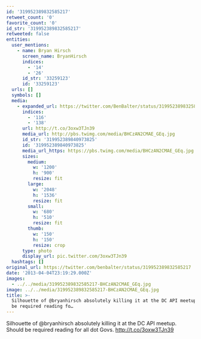 ```yaml
---
id: '319952389832585217'
retweet_count: '0'
favorite_count: '0'
id_str: '319952389832585217'
retweeted: false
entities:
  user_mentions:
    - name: Bryan Hirsch
      screen_name: BryanHirsch
      indices:
        - '14'
        - '26'
      id_str: '33259123'
      id: '33259123'
  urls: []
  symbols: []
  media:
    - expanded_url: https://twitter.com/BenBalter/status/319952389832585217/photo/1
      indices:
        - '116'
        - '138'
      url: http://t.co/3oxw3TJn39
      media_url: http://pbs.twimg.com/media/BHCzAN2CMAE_GEq.jpg
      id_str: '319952389840973825'
      id: '319952389840973825'
      media_url_https: https://pbs.twimg.com/media/BHCzAN2CMAE_GEq.jpg
      sizes:
        medium:
          w: '1200'
          h: '900'
          resize: fit
        large:
          w: '2048'
          h: '1536'
          resize: fit
        small:
          w: '680'
          h: '510'
          resize: fit
        thumb:
          w: '150'
          h: '150'
          resize: crop
      type: photo
      display_url: pic.twitter.com/3oxw3TJn39
  hashtags: []
original_url: https://twitter.com/benbalter/status/319952389832585217
date: '2013-04-04T23:19:29.000Z'
images:
  - ../../media/319952389832585217-BHCzAN2CMAE_GEq.jpg
image: ../../media/319952389832585217-BHCzAN2CMAE_GEq.jpg
title: >-
  Silhouette of @bryanhirsch absolutely killing it at the DC API meetup. Should
  be required reading fo…
---
```


Silhouette of @bryanhirsch absolutely killing it at the DC API meetup. Should be required reading for all dot Govs. http://t.co/3oxw3TJn39